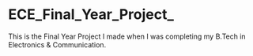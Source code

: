 # ECE_Final_Year_Project_
This is the Final Year Project I made when I was completing my B.Tech in Electronics &amp; Communication.
